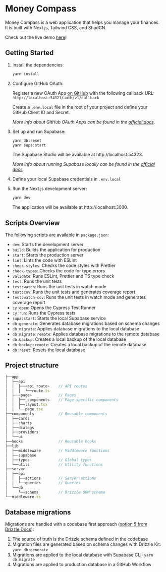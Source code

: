 # Money Compass

Money Compass is a web application that helps you manage your finances. It is built with Next.js, Tailwind CSS, and ShadCN.

Check out the live demo [here](https://money-compass-seven.vercel.app/)!

## Getting Started

1. Install the dependencies:

   ```bash
   yarn install
   ```

2. Configure GitHub OAuth:

   Register a new OAuth App [on GitHub](https://github.com/settings/developers) with the following callback URL: `http://localhost:54321/auth/v1/callback`

   Create a `.env.local` file in the root of your project and define your GitHub Client ID and Secret.

   _More info about GitHub OAuth Apps can be found in the [official docs](https://docs.github.com/en/apps/creating-github-apps/registering-a-github-app/registering-a-github-app)._

3. Set up and run Supabase:

   ```bash
   yarn db:reset
   yarn supa:start
   ```

   The Supabase Studio will be available at http://localhost:54323.

   _More info about running Supabase locally can be found in the [official docs](https://supabase.com/docs/guides/local-development/cli/getting-started#running-supabase-locally)._

4. Define your local Supabase credentials in `.env.local`

5. Run the Next.js development server:

   ```bash
   yarn dev
   ```

   The application will be available at http://localhost:3000.

## Scripts Overview

The following scripts are available in `package.json`:

- `dev`: Starts the development server
- `build`: Builds the application for production
- `start`: Starts the production server
- `lint`: Lints the code with ESLint
- `check-styles`: Checks the code styles with Prettier
- `check-types`: Checks the code for type errors
- `validate`: Runs ESLint, Prettier and TS type check
- `test`: Runs the unit tests
- `test:watch`: Runs the unit tests in watch mode
- `test:cov`: Runs the unit tests and generates coverage report
- `test:watch-cov`: Runs the unit tests in watch mode and generates coverage report
- `cy:open`: Opens the Cypress Test Runner
- `cy:run`: Runs the Cypress tests
- `supa:start`: Starts the local Supabase service
- `db:generate`: Generates database migrations based on schema changes
- `db:migrate`: Applies database migrations to the local database
- `db:migrate:remote`: Applies database migrations to the remote database
- `db:backup`: Creates a local backup of the local database
- `db:backup:remote`: Creates a local backup of the remote database
- `db:reset`: Resets the local database

## Project structure

```js
├──app
│  ├──api
│  │  ├──<api_route>    // API routes
│  │  │  └──route.ts
│  ├──<page>            // Pages
│  │  ├──_components    // Page-specific components
│  │  ├──layout.tsx
│  │  └──page.tsx
├──components           // Reusable components
│  ├──cards
│  ├──charts
│  ├──dialogs
│  ├──providers
│  └──ui
├──hooks                // Reusable hooks
├──lib
│  ├──middleware        // Middleware functions
│  ├──supabase
│  ├──types             // Global types
│  └──utils             // Utility functions
├──server
│  ├──api
│  │  ├──actions        // Server actions
│  │  └──queries        // Queries
│  └──db
│     └──schema         // Drizzle ORM schema
└──middleware.ts
```

## Database migrations

Migrations are handled with a codebase first approach ([option 5 from Drizzle Docs](https://orm.drizzle.team/docs/migrations)):

1. The source of truth is the Drizzle schema defined in the codebase
2. Migration files are generated based on schema changes with Drizzle Kit: `yarn db:generate`
3. Migrations are applied to the local database with Supabase CLI: `yarn db:migrate`
4. Migrations are applied to production database in a GitHub Workflow
